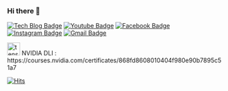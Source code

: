 ### Hi there 👋

<!--
**kimyk0120/kimyk0120** is a ✨ _special_ ✨ repository because its `README.md` (this file) appears on your GitHub profile.

Here are some ideas to get you started:

- 🔭 I’m currently working on ...
- 🌱 I’m currently learning ...
- 👯 I’m looking to collaborate on ...
- 🤔 I’m looking for help with ...
- 💬 Ask me about ...
- 📫 How to reach me: ...
- 😄 Pronouns: ...
- ⚡ Fun fact: ...
-->

<!--
<div align=center>
-->
[![Tech Blog Badge](http://img.shields.io/badge/-Tech%20blog-black?style=flat-square&logo=github&link=https://kimyk0120.github.io/)](https://kimyk0120.github.io/) 
[![Youtube Badge](https://img.shields.io/badge/Youtube-ff0000?style=flat-square&logo=youtube&link=https://www.youtube.com/channel/UCWU6U1NYobmaVaPGmXNAETA)](https://www.youtube.com/channel/UCWU6U1NYobmaVaPGmXNAETA) 
[![Facebook Badge](https://img.shields.io/badge/-Facebook-1877f2?style=flat-square&logo=facebook&logoColor=white&link=https://www.facebook.com/youngkwangk2)](https://www.facebook.com/youngkwangk2) 
[![Instagram Badge](https://img.shields.io/badge/-Instagram-dd2a7b?style=flat-square&logo=instagram&logoColor=white&link=https://www.instagram.com/kimyk0120/)](https://www.instagram.com/kimyk0120/) 
[![Gmail Badge](https://img.shields.io/badge/-Gmail-d14836?style=flat-square&logo=Gmail&logoColor=white&link=mailto:kimyk0120@gmail.com)](mailto:kimyk0120@gmail.com)

<img width="30" alt="tensorflow_certification" src="https://api.accredible.com/v1/frontend/credential_website_embed_image/badge/33704914">
NVIDIA DLI : https://courses.nvidia.com/certificates/868fd8608010404f980e90b7895c51a7

[![Hits](https://hits.seeyoufarm.com/api/count/incr/badge.svg?url=https%3A%2F%2Fgithub.com%2Fkimyk0120&count_bg=%2379C83D&title_bg=%23555555&icon=&icon_color=%23E7E7E7&title=hits&edge_flat=false)](https://hits.seeyoufarm.com)
  
<!--   ![](https://api.accredible.com/v1/frontend/credential_website_embed_image/badge/33704914) -->


<!--

</div>
-->

